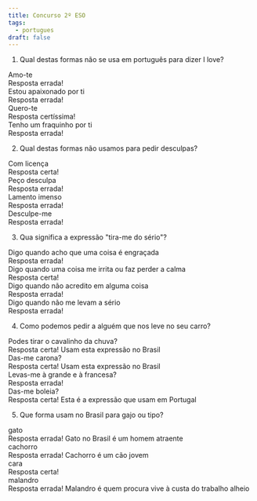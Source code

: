 ```yaml
---
title: Concurso 2º ESO
tags:
  - portugues
draft: false
---
```

1. Qual destas formas não se usa em português para dizer I love?

<e-card color="1">
  <div>Amo-te</div>
  <div>
Resposta errada!
  </div>
</e-card>

<e-card color="2">
  <div>Estou apaixonado por ti</div>
  <div>
Resposta errada!
  </div>
</e-card>

<e-card color="3">
  <div>Quero-te</div>
<div>
Resposta certíssima!
</div>
</e-card>

<e-card color="4">
  <div>Tenho um fraquinho por ti</div>
  <div>
Resposta errada!
  </div>
</e-card>



2. Qual destas formas não usamos para pedir desculpas?

<e-card color="5">
  <div>Com licença</div>
  <div>
Resposta certa!
  </div>
</e-card>

<e-card color="6">
  <div>Peço desculpa</div>
  <div>
Resposta errada!
  </div>
</e-card>

<e-card color="7">
  <div>Lamento imenso</div>
  <div>
Resposta errada!
  </div>
</e-card>

<e-card color="7">
  <div>Desculpe-me</div>
  <div>
Resposta errada!
  </div>
</e-card>



3. Qua significa a expressão "tira-me do sério"?

<e-card color="8">
  <div>Digo quando acho que uma coisa é engraçada</div>
  <div>
Resposta errada!
  </div>
</e-card>

<e-card color="9">
  <div>Digo quando uma coisa me irrita ou faz perder a calma</div>
  <div>
Resposta certa!
  </div>
</e-card>

<e-card color="10">
  <div>Digo quando não acredito em alguma coisa</div>
  <div>
Resposta errada!
  </div>
</e-card>

<e-card color="1">
  <div>Digo quando não me levam a sério</div>
  <div>
Resposta errada!
  </div>
</e-card>

4. Como podemos pedir a alguém que nos leve no seu carro?

<e-card color="2">
  <div>Podes tirar o cavalinho da chuva?</div>
  <div>
Resposta certa! Usam esta expressão no Brasil
  </div>
</e-card>

<e-card color="3">
  <div>Das-me carona?</div>
  <div>
Resposta certa! Usam esta expressão no Brasil
  </div>
</e-card>

<e-card color="4">
  <div>Levas-me à grande e à francesa?</div>
  <div>
Resposta errada!
  </div>
</e-card>

<e-card color="5">
  <div>Das-me boleia?</div>
  <div>
Resposta certa! Esta é a expressão que usam em Portugal
  </div>
</e-card>

5. Que forma usam no Brasil para gajo ou tipo?

<e-card color="6">
  <div>gato</div>
  <div>
Resposta errada! Gato no Brasil é um homem atraente
  </div>
</e-card>

<e-card color="7">
  <div>cachorro</div>
  <div>
Resposta errada! Cachorro é um cão jovem
  </div>
</e-card>

<e-card color="8">
  <div>cara</div>
  <div>
Resposta certa! 
  </div>
</e-card>

<e-card color="9">
  <div>malandro</div>
  <div>
Resposta errada! Malandro é quem procura vive à custa do trabalho alheio
  </div>
</e-card>